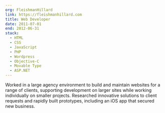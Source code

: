 ```yaml
---
org: FleishmanHillard
link: https://fleishmanhillard.com
title: Web Developer
date: 2011-07-01
end: 2012-06-31
stack:
  - HTML
  - CSS
  - JavaScript
  - PHP
  - Wordpress
  - Objective-C
  - Movable Type
  - ASP.NET
---
```

Worked in a large agency environment to build and maintain websites for a range of clients, supporting development on larger sites while working individually on smaller projects. Researched innovative solutions to client requests and rapidly built prototypes, including an iOS app that secured new business.

